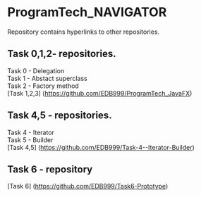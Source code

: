 # ProgramTech_NAVIGATOR
Repository contains hyperlinks to other repositories. <br>

## Task 0,1,2-  repositories. <br>
Task 0 - Delegation <br>
Task 1 - Abstact superclass <br>
Task 2 - Factory method <br>
[Task 1,2,3] (https://github.com/EDB999/ProgramTech_JavaFX) <br>

## Task 4,5 -  repositories. <br>
Task 4 - Iterator <br>
Task 5 - Builder <br>
[Task 4,5] (https://github.com/EDB999/Task-4--Iterator-Builder) <br>

## Task 6 - repository <br>
[Task 6] (https://github.com/EDB999/Task6-Prototype) <br>

